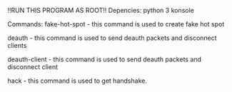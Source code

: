 !!RUN THIS PROGRAM AS ROOT!!
Depencies:
python 3
konsole

Commands:
fake-hot-spot - this command is used to create fake hot spot

deauth - this command is used to send deauth packets and disconnect clients

deauth-client - this command is used to send deauth packets and disconnect client

hack - this command is used to get handshake.